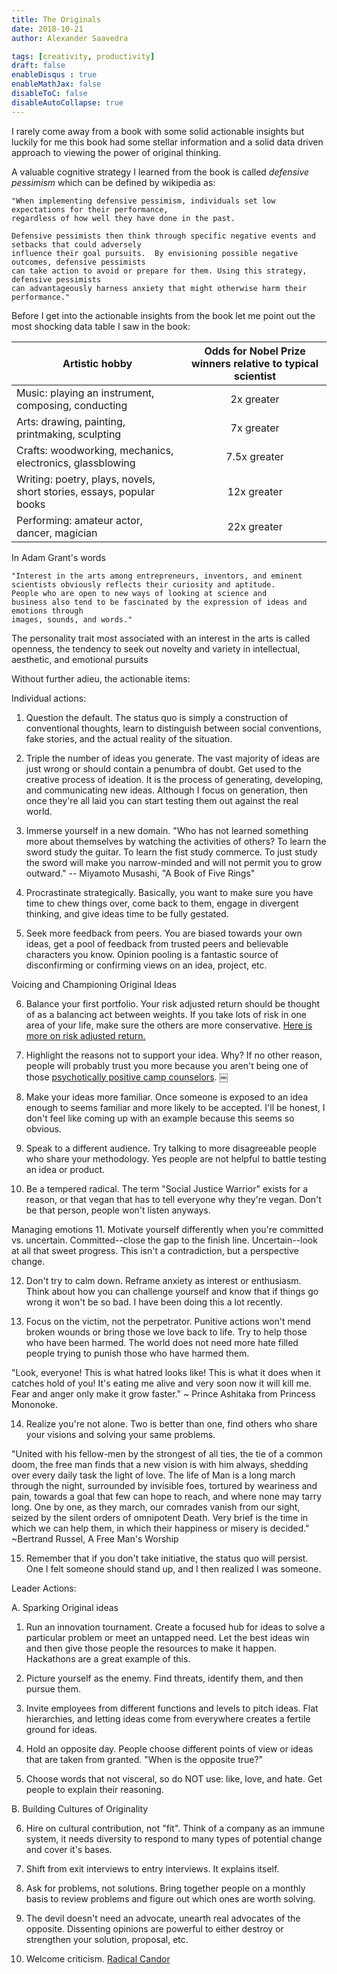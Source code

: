 ```yaml
---
title: The Originals
date: 2018-10-21
author: Alexander Saavedra

tags: [creativity, productivity]
draft: false
enableDisqus : true
enableMathJax: false
disableToC: false
disableAutoCollapse: true
---
```


I rarely come away from a book with some solid actionable insights but luckily for me
this book had some stellar information and a solid data driven approach to viewing
the power of original thinking.

A valuable cognitive strategy I learned from the book is called *defensive pessimism* which can be defined by wikipedia as:

	"When implementing defensive pessimism, individuals set low expectations for their performance,
	regardless of how well they have done in the past.

	Defensive pessimists then think through specific negative events and setbacks that could adversely
	influence their goal pursuits.  By envisioning possible negative outcomes, defensive pessimists
	can take action to avoid or prepare for them. Using this strategy, defensive pessimists
	can advantageously harness anxiety that might otherwise harm their performance."

Before I get into the actionable insights from the book let me point out the most
shocking data table I saw in the book:

| Artistic hobby        | Odds for Nobel Prize winners relative to typical scientist   |
| ------------- |:-------------:|
| Music: playing an instrument, composing, conducting     | 2x greater |
| Arts: drawing, painting, printmaking, sculpting      | 7x greater|  
| Crafts: woodworking, mechanics, electronics, glassblowing  |  7.5x greater |
| Writing: poetry, plays, novels, short stories,  essays, popular books  |  12x greater      |
| Performing: amateur actor, dancer, magician  |  22x greater      |

In Adam Grant's words

	"Interest in the arts among entrepreneurs, inventors, and eminent
	scientists obviously reflects their curiosity and aptitude. 
    People who are open to new ways of looking at science and 
    business also tend to be fascinated by the expression of ideas and emotions through
	images, sounds, and words."


The personality trait most associated with an interest in the arts is called openness, the
tendency to seek out novelty and variety in intellectual, aesthetic, and emotional pursuits


Without further adieu, the actionable items:

Individual actions:

1. Question the default. The status quo is simply a construction of conventional thoughts, learn to distinguish between social conventions, fake stories, and the actual reality of the situation.


2. Triple the number of ideas you generate. The vast majority of ideas are just wrong or should contain a penumbra of doubt. Get used to the creative process of ideation. It is the process of generating, developing, and communicating new ideas. Although I focus on generation, then once they're all laid you can start testing them out against the real world.

3. Immerse yourself in a new domain. "Who has not learned something more about themselves by watching the activities of others? To learn the sword study the guitar. To learn the fist study commerce. To just study the sword will make you narrow-minded and will not permit you to grow outward." -- Miyamoto Musashi, "A Book of Five Rings"

4. Procrastinate strategically. Basically, you want to make sure you have time to chew things over, come back to them, engage in divergent thinking, and give ideas time to be fully gestated.

5. Seek more feedback from peers. You are biased towards your own ideas, get a pool of feedback from trusted peers and believable characters you know. Opinion pooling is a fantastic source of disconfirming or confirming views on an idea, project, etc.


Voicing and Championing Original Ideas

6. Balance your first portfolio. Your risk adjusted return should be thought of as a balancing act between weights. If you take lots of risk in one area of your life, make sure the others are more conservative. [Here is more on risk adjusted return.](https://www.investopedia.com/terms/r/riskadjustedreturn.asp)

7. Highlight the reasons not to support your idea. Why? If no other reason, people will probably trust you more because you aren't being one of those [psychotically positive camp counselors](https://www.youtube.com/watch?v=Us3JQh-m2FM&feature=youtu.be&t=79).
￼
8. Make your ideas more familiar. Once someone is exposed to an idea enough to seems familiar and more likely to be accepted. I'll be honest, I don't feel like coming up with an example because this seems so obvious.

9. Speak to a different audience. Try talking to more disagreeable people who share your methodology. Yes people are not helpful to battle testing an idea or product.

10. Be a tempered radical. The term "Social Justice Warrior" exists for a reason, or that vegan that has to tell everyone why they're vegan. Don't be that person, people won't listen anyways.

Managing emotions
11. Motivate yourself differently when you're committed vs. uncertain. Committed--close the gap to the finish line. Uncertain--look at all that sweet progress. This isn't a contradiction, but a perspective change.

12. Don't try to calm down. Reframe anxiety as interest or enthusiasm. Think about how you can challenge yourself and know that if things go wrong it won't be so bad. I have been doing this a lot recently.

13. Focus on the victim, not the perpetrator. Punitive actions won't mend broken wounds or bring those we love back to life. Try to help those who have been harmed. The world does not need more hate filled people trying to punish those who have harmed them.

"Look, everyone! This is what hatred looks like! This is what it does when it catches hold of you! It's eating me alive and very soon now it will kill me. Fear and anger only make it grow faster." ~ Prince Ashitaka from Princess Mononoke.

14. Realize you're not alone. Two is better than one, find others who share your visions and solving your same problems.

"United with his fellow-men by the strongest of all ties, the tie of a common doom, the free man finds that a new vision is with him always, shedding over every daily task the light of love. The life of Man is a long march through the night, surrounded by invisible foes, tortured by weariness and pain, towards a goal that few can hope to reach, and where none may tarry long. One by one, as they march, our comrades vanish from our sight, seized by the silent orders of omnipotent Death. Very brief is the time in which we can help them, in which their happiness or misery is decided." ~Bertrand Russel, A Free Man's Worship

15. Remember that if you don't take initiative, the status quo will persist. One I felt someone should stand up, and I then realized I was someone.

Leader Actions:

A. Sparking Original ideas

1. Run an innovation tournament. Create a focused hub for ideas to solve a particular problem or meet an untapped need. Let the best ideas win and then give those people the resources to make it happen. Hackathons are a great example of this.

2. Picture yourself as the enemy. Find threats, identify them, and then pursue them.

3. Invite employees from different functions and levels to pitch ideas. Flat hierarchies, and letting ideas come from everywhere creates a fertile ground for ideas.

4. Hold an opposite day. People choose different points of view or ideas that are taken from granted. "When is the opposite true?"

5. Choose words that not visceral, so do NOT use: like, love, and hate. Get people to explain their reasoning.

B. Building Cultures of Originality

6. Hire on cultural contribution, not "fit". Think of a company as an immune system, it needs diversity to respond to many types of potential change and cover it's bases.

7. Shift from exit interviews to entry interviews. It explains itself.

8. Ask for problems, not solutions. Bring together people on a monthly basis to review problems and figure out which ones are worth solving.

9. The devil doesn't need an advocate, unearth real advocates of the opposite. Dissenting opinions are powerful to either destroy or strengthen your solution, proposal, etc.

10. Welcome criticism. [Radical Candor](https://www.radicalcandor.com/)